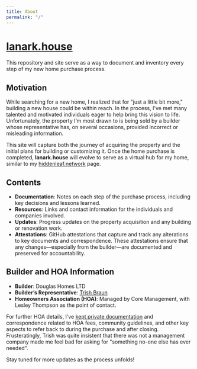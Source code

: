 ```yaml
---
title: About
permalink: "/"
---
```


# [lanark.house](https://lanark.house)

This repository and site serve as a way to document and inventory every step of my new home purchase process.

## Motivation

While searching for a new home, I realized that for "just a little bit more," building a new house could be within reach. In the process, I've met many talented and motivated individuals eager to help bring this vision to life. Unfortunately, the property I’m most drawn to is being sold by a builder whose representative has, on several occasions, provided incorrect or misleading information.

This site will capture both the journey of acquiring the property and the initial plans for building or customizing it. Once the home purchase is completed, **lanark.house** will evolve to serve as a virtual hub for my home, similar to my [hiddenleaf.network](https://hiddenleaf.network) page.

## Contents

- **Documentation**: Notes on each step of the purchase process, including key decisions and lessons learned.
- **Resources**: Links and contact information for the individuals and companies involved.
- **Updates**: Progress updates on the property acquisition and any building or renovation work.
- **Attestations**: GitHub attestations that capture and track any alterations to key documents and correspondence. These attestations ensure that any changes—especially from the builder—are documented and preserved for accountability.

## Builder and HOA Information

- **Builder**: Douglas Homes LTD
- **Builder’s Representative**: [Trish Braun](mailto:Trish.braun@shaw.ca)
- **Homeowners Association (HOA)**: Managed by Core Management, with Lesley Thompson as the point of contact.

For further HOA details, I’ve [kept private documentation](https://drive.google.com/drive/folders/12mOVpt3Z3Fo_Ow8LtMvxJz_7zgvSWNAO?usp=sharing) and correspondence related to HOA fees, community guidelines, and other key aspects to refer back to during the purchase and after closing.
Frusteratingly, Trish was quite insistent that there was not a management company made me feel bad for asking for "something no-one else has ever needed".

Stay tuned for more updates as the process unfolds!
